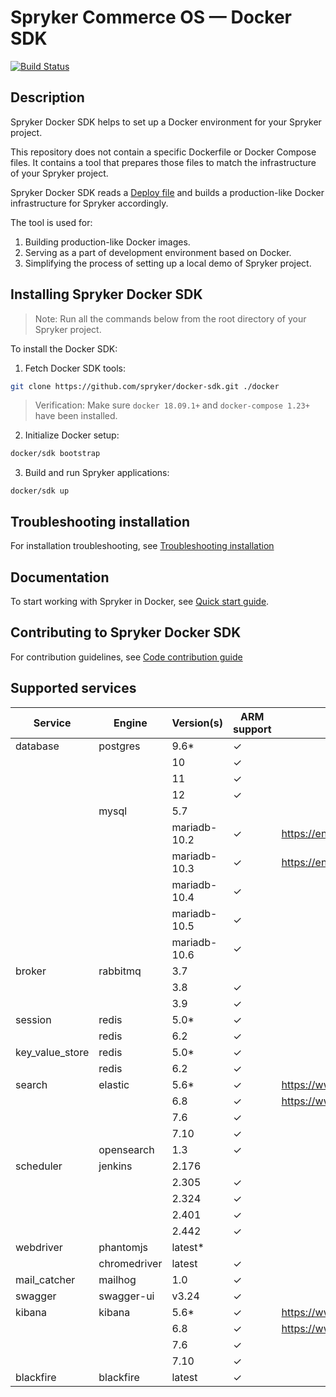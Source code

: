 # Spryker Commerce OS — Docker SDK
[![Build Status](https://travis-ci.com/spryker/docker-sdk.svg?branch=master)](https://travis-ci.com/spryker/docker-sdk)

## Description

Spryker Docker SDK helps to set up a Docker environment for your Spryker project.

This repository does not contain a specific Dockerfile or Docker Compose files. It contains a tool that prepares those files to match the infrastructure of your Spryker project.


Spryker Docker SDK reads a [Deploy file](docs/07-deploy-file/02-deploy.file.reference.v1.md) and builds a production-like Docker infrastructure for Spryker accordingly.

The tool is used for:

1. Building production-like Docker images.
1. Serving as a part of development environment based on Docker.
1. Simplifying the process of setting up a local demo of Spryker project.

## Installing Spryker Docker SDK
> Note: Run all the commands below from the root directory of your Spryker project.

To install the Docker SDK:

1. Fetch Docker SDK tools:
```bash
git clone https://github.com/spryker/docker-sdk.git ./docker
```

> Verification: Make sure `docker 18.09.1+` and `docker-compose 1.23+` have been installed.


2. Initialize Docker setup:

```bash
docker/sdk bootstrap
```

3. Build and run Spryker applications:
```
docker/sdk up
```

## Troubleshooting installation

For installation troubleshooting, see [Troubleshooting installation](docs/09-troubleshooting.md#troubleshooting-installation)

## Documentation

To start working with Spryker in Docker, see [Quick start guide](docs/01-quick-start-guide.md).

## Contributing to Spryker Docker SDK

For contribution guidelines, see [Code contribution guide](https://docs.spryker.com/docs/scos/dev/code-contribution-guide.html)

## Supported services

| Service         | Engine       | Version(s)   | ARM support | Note                               |
|-----------------|--------------|--------------|-------------|------------------------------------|
| database        | postgres     | 9.6*         | &check;     |                                    |
|                 |              | 10           | &check;     |                                    |
|                 |              | 11           | &check;     |                                    |
|                 |              | 12           | &check;     |                                    |
|                 | mysql        | 5.7          |             |                                    |
|                 |              | mariadb-10.2 | &check;     | https://endoflife.date/mariadb     |
|                 |              | mariadb-10.3 | &check;     | https://endoflife.date/mariadb     |
|                 |              | mariadb-10.4 | &check;     |                                    |
|                 |              | mariadb-10.5 | &check;     |                                    |
|                 |              | mariadb-10.6 | &check;     |                                    |
| broker          | rabbitmq     | 3.7          |             |                                    |
|                 |              | 3.8          | &check;     |                                    |
|                 |              | 3.9          | &check;     |                                    |
| session         | redis        | 5.0*         | &check;     |                                    |
|                 | redis        | 6.2          | &check;     |                                    |
| key_value_store | redis        | 5.0*         | &check;     |                                    |
|                 | redis        | 6.2          | &check;     |                                    |
| search          | elastic      | 5.6*         | &check;     | https://www.elastic.co/support/eol |
|                 |              | 6.8          | &check;     | https://www.elastic.co/support/eol |
|                 |              | 7.6          | &check;     |                                    |
|                 |              | 7.10         | &check;     |                                    |
|                 | opensearch   | 1.3          | &check;     |                                    |
| scheduler       | jenkins      | 2.176        |             |                                    |
|                 |              | 2.305        | &check;     |                                    |
|                 |              | 2.324        | &check;     |                                    |
|                 |              | 2.401        | &check;     |                                    |
|                 |              | 2.442        | &check;     |                                    |
| webdriver       | phantomjs    | latest*      |             |                                    |
|                 | chromedriver | latest       | &check;     |                                    |
| mail_catcher    | mailhog      | 1.0          | &check;     |                                    |
| swagger         | swagger-ui   | v3.24        | &check;     |                                    |
| kibana          | kibana       | 5.6*         | &check;     | https://www.elastic.co/support/eol |
|                 |              | 6.8          | &check;     | https://www.elastic.co/support/eol |
|                 |              | 7.6          | &check;     |                                    |
|                 |              | 7.10         | &check;     |                                    |
| blackfire       | blackfire    | latest       | &check;     |                                    |
